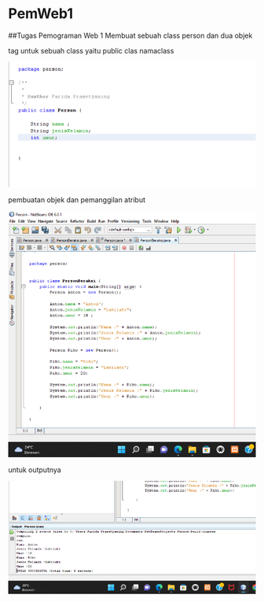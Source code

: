 # PemWeb1
 ##Tugas Pemograman Web 1 Membuat sebuah class person dan dua objek

tag untuk sebuah class yaitu public clas namaclass

![Gambar 1](screenshot/ss1.png)

pembuatan objek dan pemanggilan atribut

![Gambar 2](screenshot/ss2.png)

untuk outputnya 

![Gambar 3](screenshot/ss3.png)

